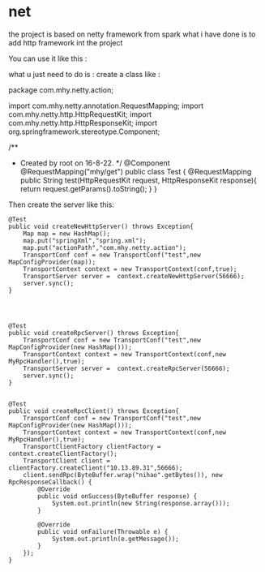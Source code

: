 # net
the project is based on netty framework from spark
what i have done is to add http framework int the project

You can use it like this :

what u just need to do is : create a class like :



package com.mhy.netty.action;

import com.mhy.netty.annotation.RequestMapping;
import com.mhy.netty.http.HttpRequestKit;
import com.mhy.netty.http.HttpResponseKit;
import org.springframework.stereotype.Component;

/**
 * Created by root on 16-8-22.
 */
    @Component
    @RequestMapping("mhy/get")
    public class Test {
        @RequestMapping
        public String test(HttpRequestKit request, HttpResponseKit response){
            return request.getParams().toString();
        }
    }


Then create the server like this:

    @Test
    public void createNewHttpServer() throws Exception{
        Map map = new HashMap();
        map.put("springXml","spring.xml");
        map.put("actionPath","com.mhy.netty.action");
        TransportConf conf = new TransportConf("test",new MapConfigProvider(map));
        TransportContext context = new TransportContext(conf,true);
        TransportServer server =  context.createNewHttpServer(56666);
        server.sync();
    }
    
    
    

    @Test
    public void createRpcServer() throws Exception{
        TransportConf conf = new TransportConf("test",new MapConfigProvider(new HashMap()));
        TransportContext context = new TransportContext(conf,new MyRpcHandler(),true);
        TransportServer server =  context.createRpcServer(56666);
        server.sync();
    }


    @Test
    public void createRpcClient() throws Exception{
        TransportConf conf = new TransportConf("test",new MapConfigProvider(new HashMap()));
        TransportContext context = new TransportContext(conf,new MyRpcHandler(),true);
        TransportClientFactory clientFactory = context.createClientFactory();
        TransportClient client = clientFactory.createClient("10.13.89.31",56666);
        client.sendRpc(ByteBuffer.wrap("nihao".getBytes()), new RpcResponseCallback() {
            @Override
            public void onSuccess(ByteBuffer response) {
                System.out.println(new String(response.array()));
            }

            @Override
            public void onFailure(Throwable e) {
                System.out.println(e.getMessage());
            }
        });
    }
